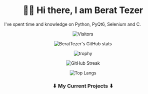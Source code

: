 <div align="center">
  
  # 👋🏼 Hi there, I am Berat Tezer
  <div align="">
    <p align="left">I've spent time and knowledge on Python, PyQt6, Selenium and C.</p>
  </div>
  
  ![Visitors](https://api.visitorbadge.io/api/visitors?path=https%3A%2F%2Fgithub.com%2FBeratTezer&label=Visitors&countColor=%232ccce4&style=flat&labelStyle=none)
  
  ![BeratTezer's GitHub stats](https://github-readme-stats.vercel.app/api?username=BeratTezer&show_icons=true&theme=dark)
    
  ![trophy](https://github-profile-trophy.vercel.app/?username=BeratTezer&theme=darkhub&no-frame=true&column=3&margin-w=15&margin-h=15&rank=-C)
  
  ![GitHub Streak](https://streak-stats.demolab.com?user=BeratTezer&theme=dark&date_format=j%2Fn%5B%2FY%5D&mode=weekly)
  
  ![Top Langs](https://github-readme-stats.vercel.app/api/top-langs/?username=BeratTezer&hide_progress=true&theme=dark)
  ### ⬇ My Current Projects ⬇
</div>
